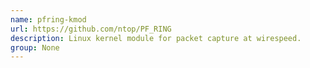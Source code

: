 ```yaml
---
name: pfring-kmod
url: https://github.com/ntop/PF_RING
description: Linux kernel module for packet capture at wirespeed.
group: None
---
```

